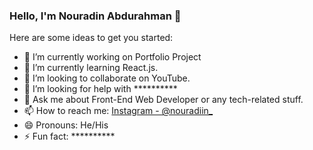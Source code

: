 ### Hello, I'm Nouradin Abdurahman 👋

Here are some ideas to get you started:

- 🔭 I’m currently working on Portfolio Project
- 🌱 I’m currently learning React.js.
- 👯 I’m looking to collaborate on YouTube.
- 🤔 I’m looking for help with **********
- 💬 Ask me about Front-End Web Developer or any tech-related stuff.
- 📫 How to reach me: [Instagram - @nouradiin_](https://www.instagram.com/nouradiin_/)
- 😄 Pronouns: He/His
- ⚡ Fun fact: **********
